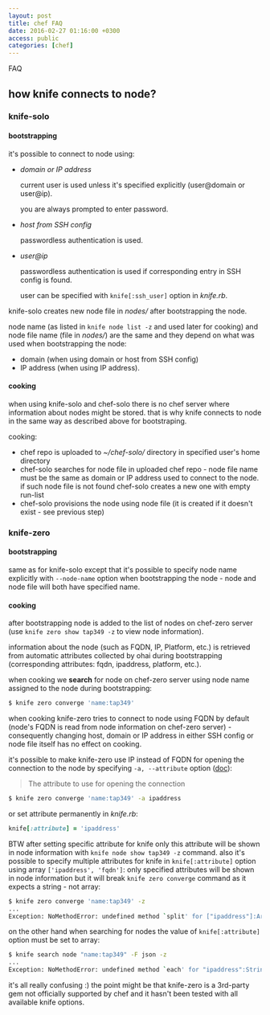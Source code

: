 ```yaml
---
layout: post
title: chef FAQ
date: 2016-02-27 01:16:00 +0300
access: public
categories: [chef]
---
```


FAQ

<!-- more -->

## how knife connects to node?

### knife-solo

#### bootstrapping

it's possible to connect to node using:

- *domain or IP address*

  current user is used unless it's specified explicitly
  (user@domain or user@ip).

  you are always prompted to enter password.

- *host from SSH config*

  passwordless authentication is used.

- *user@ip*

  passwordless authentication is used if
  corresponding entry in SSH config is found.

  user can be specified with `knife[:ssh_user]` option in _knife.rb_.

knife-solo creates new node file in _nodes/_ after bootstrapping the node.

node name (as listed in `knife node list -z` and used later for cooking)
and node file name (file in _nodes/_) are the same and
they depend on what was used when bootstrapping the node:

  - domain (when using domain or host from SSH config)
  - IP address (when using IP address).

#### cooking

when using knife-solo and chef-solo there is no chef server where
information about nodes might be stored.
that is why knife connects to node in the same way as described above
for bootstraping.

cooking:

- chef repo is uploaded to _~/chef-solo/_ directory in
  specified user's home directory
- chef-solo searches for node file in uploaded chef repo -
  node file name must be the same as domain or IP address used
  to connect to the node. if such node file is not found
  chef-solo creates a new one with empty run-list
- chef-solo provisions the node using node file
  (it is created if it doesn't exist - see previous step)

### knife-zero

#### bootstrapping

same as for knife-solo except that it's possible to specify node name
explicitly with `--node-name` option when bootstrapping the node -
node and node file will both have specified name.

#### cooking

after bootstrapping node is added to the list of nodes on chef-zero
server (use `knife zero show tap349 -z` to view node information).

information about the node (such as FQDN, IP, Platform, etc.) is retrieved
from automatic attributes collected by ohai during bootstrapping
(corresponding attributes: fqdn, ipaddress, platform, etc.).

when cooking we **search** for node on chef-zero server using node name
assigned to the node during bootstrapping:

```sh
$ knife zero converge 'name:tap349'
```

when cooking knife-zero tries to connect to node using FQDN by default
(node's FQDN is read from node information on chef-zero server) -
consequently changing host, domain or IP address in
either SSH config or node file itself has no effect on cooking.

it's possible to make knife-zero use IP instead of FQDN for opening
the connection to the node by specifying `-a, --attribute` option
([doc](https://knife-zero.github.io/30_subcommands/)):

> The attribute to use for opening the connection

```sh
$ knife zero converge 'name:tap349' -a ipaddress
```

or set attribute permanently in _knife.rb_:

```ruby
knife[:attribute] = 'ipaddress'
```

BTW after setting specific attribute for knife only this attribute
will be shown in node information with `knife node show tap349 -z` command.
also it's possible to specify multiple attributes for knife in
`knife[:attribute]` option using array `['ipaddress', 'fqdn']`:
only specified attributes will be shown in node information but it will
break `knife zero converge` command as it expects a string - not array:

```sh
$ knife zero converge 'name:tap349' -z
...
Exception: NoMethodError: undefined method `split' for ["ipaddress"]:Array
```

on the other hand when searching for nodes the value of
`knife[:attribute]` option must be set to array:

```sh
$ knife search node "name:tap349" -F json -z
...
Exception: NoMethodError: undefined method `each' for "ipaddress":String
```

it's all really confusing :) the point might be that knife-zero is a
3rd-party gem not officially supported by chef and
it hasn't been tested with all available knife options.
